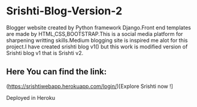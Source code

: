 # Srishti-Blog-Version-2
Blogger website created by Python framework Django.Front end templates are made by HTML,CSS,BOOTSTRAP.This is a social media platform for sharpening writting skills.Medium blogging site is inspired me alot for this project.I have created srishti blog v1() but this work is modified version of Srishti blog v1 that is Srishti v2. 

## Here You can find the link:
(https://srishtiwebapp.herokuapp.com/login/)[Explore Srishti now !]


Deployed in Heroku
